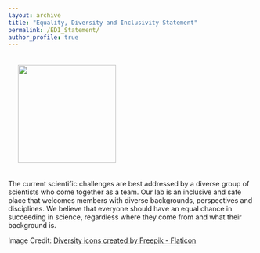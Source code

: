 ```yaml
---
layout: archive
title: "Equality, Diversity and Inclusivity Statement"
permalink: /EDI_Statement/
author_profile: true
---
```



<img align="centre" src="https://hanslmayr.github.io/images/EDI.png" width="200 px" style="padding: 20px">

The current scientific challenges are best addressed by a diverse group of scientists who come together as a team. Our lab is an inclusive and safe place that welcomes members with diverse backgrounds, perspectives and disciplines. We believe that everyone should have an equal chance in succeeding in science, regardless where they come from and what their background is. 

Image Credit: <a href="https://www.flaticon.com/free-icons/diversity" title="diversity icons">Diversity icons created by Freepik - Flaticon</a>
